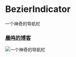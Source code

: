 # BezierIndicator
一个神奇的导航栏

### [晨鸣的博客](http://lichenming.com)

![一个神奇的导航栏](http://om0qizim4.bkt.clouddn.com/BezierIndicator-demo.gif)